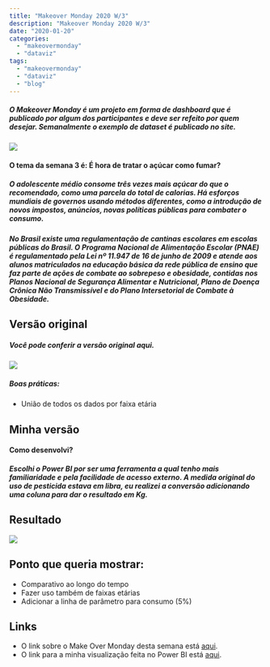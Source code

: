 ```yaml
---
title: "Makeover Monday 2020 W/3"
description: "Makeover Monday 2020 W/3"
date: "2020-01-20"
categories:
  - "makeovermonday"
  - "dataviz"
tags:
  - "makeovermonday"
  - "dataviz"
  - "blog"
---
```

##### O Makeover Monday é um projeto em forma de dashboard que é publicado por algum dos participantes e deve ser refeito por quem desejar. Semanalmente o exemplo de dataset é publicado no site.

![](https://miro.medium.com/max/564/1*ky0LVFBRdo52I5dRFGUbiA.png)

#### O tema da semana 3 é: É hora de tratar o açúcar como fumar?
##### O adolescente médio consome três vezes mais açúcar do que o recomendado, como uma parcela do total de calorias. Há esforços mundiais de governos usando métodos diferentes, como a introdução de novos impostos, anúncios, novas políticas públicas para combater o consumo.
##### No Brasil existe uma regulamentação de cantinas escolares em escolas públicas do Brasil. O Programa Nacional de Alimentação Escolar (PNAE) é regulamentado pela Lei nº 11.947 de 16 de junho de 2009 e atende aos alunos matriculados na educação básica da rede pública de ensino que faz parte de ações de combate ao sobrepeso e obesidade, contidas nos Planos Nacional de Segurança Alimentar e Nutricional, Plano de Doença Crônica Não Transmissível e do Plano Intersetorial de Combate à Obesidade.
## Versão original

##### Você pode conferir a versão original aqui.

![](https://miro.medium.com/max/640/1*_1a7RDJlIdnWHip5D9tHaA.png)

##### Boas práticas:
- União de todos os dados por faixa etária

## Minha versão
#### Como desenvolvi?
##### Escolhi o Power BI por ser uma ferramenta a qual tenho mais familiaridade e pela facilidade de acesso externo. A medida original do uso de pesticida estava em libra, eu realizei a conversão adicionando uma coluna para dar o resultado em Kg.

## Resultado

![](https://miro.medium.com/max/970/1*aZny5jCxTcJJW_jaIxMvtg.png)

## Ponto que queria mostrar:
- Comparativo ao longo do tempo
- Fazer uso também de faixas etárias
- Adicionar a linha de parâmetro para consumo (5%)




## Links
- O link sobre o Make Over Monday desta semana está [aqui](https://data.world/makeovermonday/2020w3).
- O link para a minha visualização feita no Power BI está [aqui](https://app.powerbi.com/view?r=eyJrIjoiZjRkMjM1YzEtMjlkMC00ZDMyLWJkNDAtYTZjNmY3ZGQ5NmRiIiwidCI6ImRjYmYyYTFmLTk1MzItNGQ1Ni1hYzQxLTU2MTVlMzhlNTBiNyJ9).
